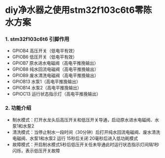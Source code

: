 # diy净水器之使用stm32f103c6t6零陈水方案


### 1. stm32f103c6t6 引脚作用
  - GPIOB4 高压开关（低电平有效）
  - GPIOB6 低压开关（低电平有效）
  - GPIOB7 原水进水电磁阀（高电平推挽输出）
  - GPIOB8 纯水回流电磁阀（高电平推挽输出）
  - GPIOB9 废水清洗电磁阀（高电平推挽输出）
  - GPIOB13 水泵1（高电平推挽输出）
  - GPIOB14 水泵2（高电平推挽输出）
  - GPIOC13 运行状态指示灯（高电平推挽输出）

### 2. 功能介绍
  - 制水模式：打开水龙头后高压开关和低压开关导通，启动原水进水电磁阀、水泵1和水泵2
  - 清洗模式：当停止制水一段时间（30分钟）后打开纯水回流电磁阀、废水清洗电磁阀、水泵1和水泵2 运行 15秒后关闭 20毫秒后进入低功耗模式
  - 故障模式：开启制水模式5秒后低压开关任未导通此时运行状态指示灯间隔1秒闪烁，表示低压开关故障
